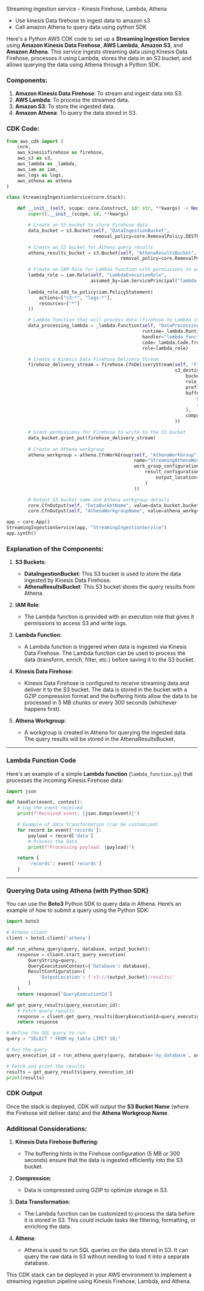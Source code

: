 Streaming ingestion service - Kinesis Firehose, Lambda, Athena
- Use kinesis Data firehose to ingest data to amazon s3
- Call amazon Athena to query data using python SDK

Here's a Python AWS CDK code to set up a **Streaming Ingestion Service** using **Amazon Kinesis Data Firehose**, **AWS Lambda**, **Amazon S3**, and **Amazon Athena**. This service ingests streaming data using Kinesis Data Firehose, processes it using Lambda, stores the data in an S3 bucket, and allows querying the data using Athena through a Python SDK.

### Components:
1. **Amazon Kinesis Data Firehose**: To stream and ingest data into S3.
2. **AWS Lambda**: To process the streamed data.
3. **Amazon S3**: To store the ingested data.
4. **Amazon Athena**: To query the data stored in S3.

### CDK Code:

```python
from aws_cdk import (
    core,
    aws_kinesisfirehose as firehose,
    aws_s3 as s3,
    aws_lambda as _lambda,
    aws_iam as iam,
    aws_logs as logs,
    aws_athena as athena
)

class StreamingIngestionService(core.Stack):

    def __init__(self, scope: core.Construct, id: str, **kwargs) -> None:
        super().__init__(scope, id, **kwargs)

        # Create an S3 bucket to store Firehose data
        data_bucket = s3.Bucket(self, "DataIngestionBucket",
                                removal_policy=core.RemovalPolicy.DESTROY)

        # Create an S3 bucket for Athena query results
        athena_results_bucket = s3.Bucket(self, "AthenaResultsBucket",
                                          removal_policy=core.RemovalPolicy.DESTROY)

        # Create an IAM Role for Lambda function with permissions to write to S3
        lambda_role = iam.Role(self, "LambdaExecutionRole",
                               assumed_by=iam.ServicePrincipal("lambda.amazonaws.com"))
        
        lambda_role.add_to_policy(iam.PolicyStatement(
            actions=["s3:*", "logs:*"],
            resources=["*"]
        ))

        # Lambda function that will process data (firehose to Lambda integration)
        data_processing_lambda = _lambda.Function(self, "DataProcessingLambda",
                                                  runtime=_lambda.Runtime.PYTHON_3_8,
                                                  handler="lambda_function.handler",
                                                  code=_lambda.Code.from_asset("lambda"),
                                                  role=lambda_role)

        # Create a Kinesis Data Firehose Delivery Stream
        firehose_delivery_stream = firehose.CfnDeliveryStream(self, "FirehoseToS3",
                                                              s3_destination_configuration=firehose.CfnDeliveryStream.S3DestinationConfigurationProperty(
                                                                  bucket_arn=data_bucket.bucket_arn,
                                                                  role_arn=lambda_role.role_arn,
                                                                  prefix="data/",
                                                                  buffering_hints=firehose.CfnDeliveryStream.BufferingHintsProperty(
                                                                      size_in_m_bs=5,
                                                                      interval_in_seconds=300
                                                                  ),
                                                                  compression_format="GZIP"
                                                              ))

        # Grant permissions for Firehose to write to the S3 bucket
        data_bucket.grant_put(firehose_delivery_stream)
        
        # Create an Athena workgroup
        athena_workgroup = athena.CfnWorkGroup(self, "AthenaWorkGroup",
                                               name="StreamingAthenaWorkGroup",
                                               work_group_configuration=athena.CfnWorkGroup.WorkGroupConfigurationProperty(
                                                   result_configuration=athena.CfnWorkGroup.ResultConfigurationProperty(
                                                       output_location=f"s3://{athena_results_bucket.bucket_name}/"
                                                   )
                                               ))

        # Output S3 bucket name and Athena workgroup details
        core.CfnOutput(self, "DataBucketName", value=data_bucket.bucket_name)
        core.CfnOutput(self, "AthenaWorkgroupName", value=athena_workgroup.name)

app = core.App()
StreamingIngestionService(app, "StreamingIngestionService")
app.synth()
```

### Explanation of the Components:

1. **S3 Buckets**:
   - **DataIngestionBucket**: This S3 bucket is used to store the data ingested by Kinesis Data Firehose.
   - **AthenaResultsBucket**: This S3 bucket stores the query results from Athena.

2. **IAM Role**:
   - The Lambda function is provided with an execution role that gives it permissions to access S3 and write logs.

3. **Lambda Function**:
   - A Lambda function is triggered when data is ingested via Kinesis Data Firehose. The Lambda function can be used to process the data (transform, enrich, filter, etc.) before saving it to the S3 bucket.

4. **Kinesis Data Firehose**:
   - Kinesis Data Firehose is configured to receive streaming data and deliver it to the S3 bucket. The data is stored in the bucket with a GZIP compression format and the buffering hints allow the data to be processed in 5 MB chunks or every 300 seconds (whichever happens first).

5. **Athena Workgroup**:
   - A workgroup is created in Athena for querying the ingested data. The query results will be stored in the AthenaResultsBucket.

---

### Lambda Function Code

Here's an example of a simple **Lambda function** (`lambda_function.py`) that processes the incoming Kinesis Firehose data:

```python
import json

def handler(event, context):
    # Log the event received
    print(f"Received event: {json.dumps(event)}")

    # Example of data transformation (can be customized)
    for record in event['records']:
        payload = record['data']
        # Process the data
        print(f"Processing payload: {payload}")

    return {
        'records': event['records']
    }
```

---

### Querying Data using Athena (with Python SDK)

You can use the **Boto3** Python SDK to query data in Athena. Here’s an example of how to submit a query using the Python SDK:

```python
import boto3

# Athena client
client = boto3.client('athena')

def run_athena_query(query, database, output_bucket):
    response = client.start_query_execution(
        QueryString=query,
        QueryExecutionContext={'Database': database},
        ResultConfiguration={
            'OutputLocation': f's3://{output_bucket}/results/'
        }
    )
    return response['QueryExecutionId']

def get_query_results(query_execution_id):
    # Fetch query results
    response = client.get_query_results(QueryExecutionId=query_execution_id)
    return response

# Define the SQL query to run
query = "SELECT * FROM my_table LIMIT 10;"

# Run the query
query_execution_id = run_athena_query(query, database='my_database', output_bucket='my-athena-results-bucket')

# Fetch and print the results
results = get_query_results(query_execution_id)
print(results)
```

### CDK Output

Once the stack is deployed, CDK will output the **S3 Bucket Name** (where the Firehose will deliver data) and the **Athena Workgroup Name**.

### Additional Considerations:

1. **Kinesis Data Firehose Buffering**:
   - The buffering hints in the Firehose configuration (5 MB or 300 seconds) ensure that the data is ingested efficiently into the S3 bucket.

2. **Compression**:
   - Data is compressed using GZIP to optimize storage in S3.

3. **Data Transformation**:
   - The Lambda function can be customized to process the data before it is stored in S3. This could include tasks like filtering, formatting, or enriching the data.

4. **Athena**:
   - Athena is used to run SQL queries on the data stored in S3. It can query the raw data in S3 without needing to load it into a separate database.

This CDK stack can be deployed in your AWS environment to implement a streaming ingestion pipeline using Kinesis Firehose, Lambda, and Athena.
